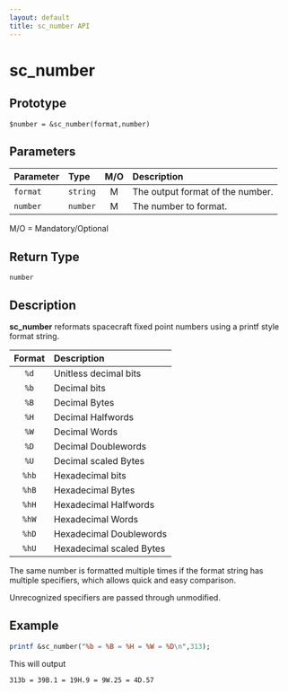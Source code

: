 ```yaml
---
layout: default
title: sc_number API
---
```



sc_number
=========


Prototype
---------

```
$number = &sc_number(format,number)
```


Parameters
----------

| Parameter | Type     | M/O | Description                                    |
|:----------|:---------|:---:|:-----------------------------------------------|
| `format`  | `string` |  M  | The output format of the number.               |
| `number`  | `number` |  M  | The number to format.                          |

M/O = Mandatory/Optional


Return Type
-----------

`number`


Description
-----------

**sc_number** reformats spacecraft fixed point numbers using a printf style 
format string.

| Format | Description               |
|:------:|:--------------------------|
| `%d`   | Unitless decimal bits     |
| `%b`   | Decimal bits              |
| `%B`   | Decimal Bytes             |
| `%H`   | Decimal Halfwords         |
| `%W`   | Decimal Words             |
| `%D`   | Decimal Doublewords       |
| `%U`   | Decimal scaled Bytes      |
| `%hb`  | Hexadecimal bits          |
| `%hB`  | Hexadecimal Bytes         |
| `%hH`  | Hexadecimal Halfwords     |
| `%hW`  | Hexadecimal Words         |
| `%hD`  | Hexadecimal Doublewords   |
| `%hU`  | Hexadecimal scaled Bytes  |

The same number is formatted multiple times if the format string has
multiple specifiers, which allows quick and easy comparison.

Unrecognized specifiers are passed through unmodified.


Example
-------

```perl
printf &sc_number("%b = %B = %H = %W = %D\n",313);
```

This will output

```
313b = 39B.1 = 19H.9 = 9W.25 = 4D.57
```
